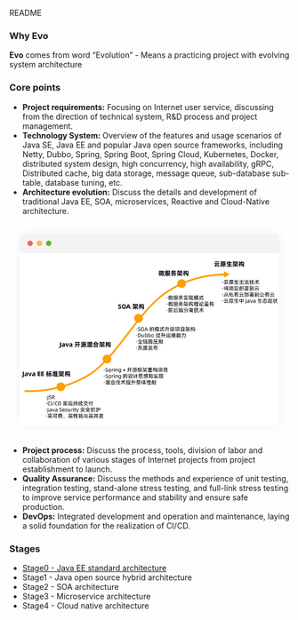 README



### Why Evo

**Evo** comes from  word “Evolution”  - Means a practicing project with evolving system architecture



### Core points

- **Project requirements:** Focusing on Internet user service, discussing from the direction of technical system, R&D process and project management.
- **Technology System:** Overview of the features and usage scenarios of Java SE, Java EE and popular Java open source frameworks, including Netty, Dubbo, Spring, Spring Boot, Spring Cloud, Kubernetes, Docker, distributed system design, high concurrency, high availability, gRPC, Distributed cache, big data storage, message queue, sub-database sub-table, database tuning, etc.
- **Architecture evolution:** Discuss the details and development of traditional Java EE, SOA, microservices, Reactive and Cloud-Native architecture.

![img](https://github.com/qxf-Carl/Evo/blob/main/resource/project-1.62bfa416.png)

- **Project process:** Discuss the process, tools, division of labor and collaboration of various stages of Internet projects from project establishment to launch.
- **Quality Assurance:** Discuss the methods and experience of unit testing, integration testing, stand-alone stress testing, and full-link stress testing to improve service performance and stability and ensure safe production.
- **DevOps:** Integrated development and operation and maintenance, laying a solid foundation for the realization of CI/CD.

### Stages

- [Stage0 - Java EE standard architecture](https://github.com/qxf-Carl/Evo/blob/main/stage-0/Stage0.md)
- Stage1 - Java open source hybrid architecture
- Stage2 - SOA architecture
- Stage3 - Microservice architecture
- Stage4 - Cloud native architecture